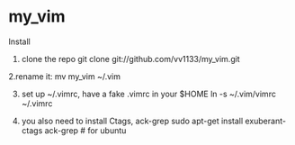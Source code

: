 my_vim
======
Install

1. clone the repo
git clone git://github.com/vv1133/my_vim.git

2.rename it:
mv my_vim ~/.vim

3. set up ~/.vimrc, have a fake .vimrc in your $HOME
ln -s ~/.vim/vimrc ~/.vimrc

4. you also need to install Ctags, ack-grep
sudo apt-get install exuberant-ctags ack-grep # for ubuntu
